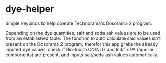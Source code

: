 # dye-helper

Simple keybinds to help operate Technorama's Dosorama 2 program.

Depending on the dye quantities, salt and soda ash values are to be used from an estabilished table. The function to auto calculate said values isn't present on the Dosorama 2 program, therefor this app grabs the already inputed dye values, check if Bio-touch CN/NLG and Indifix PA (auxiliar components) are present, and inputs salt/soda ash values automatically.
